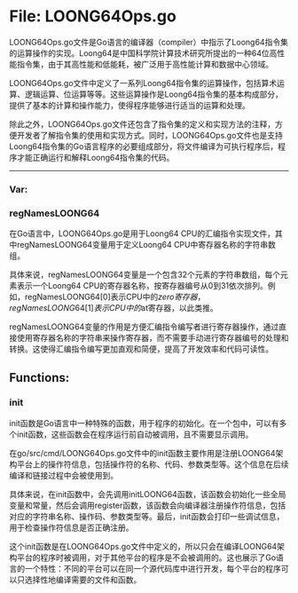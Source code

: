 # File: LOONG64Ops.go

LOONG64Ops.go文件是Go语言的编译器（compiler）中指示了Loong64指令集的运算操作的实现。Loong64是中国科学院计算技术研究所提出的一种64位高性能指令集，由于其高性能和低能耗，被广泛用于高性能计算和数据中心领域。

LOONG64Ops.go文件中定义了一系列Loong64指令集的运算操作，包括算术运算、逻辑运算、位运算等等。这些运算操作是Loong64指令集的基本构成部分，提供了基本的计算和操作能力，使得程序能够进行适当的运算和处理。

除此之外，LOONG64Ops.go文件还包含了指令集的定义和实现方法的注释，方便开发者了解指令集的使用和实现方式。同时，LOONG64Ops.go文件也是支持Loong64指令集的Go语言程序的必要组成部分，将文件编译为可执行程序后，程序才能正确运行和解释Loong64指令集的代码。




---

### Var:

### regNamesLOONG64

在Go语言中，LOONG64Ops.go是用于Loong64 CPU的汇编指令实现文件，其中regNamesLOONG64变量用于定义Loong64 CPU中寄存器名称的字符串数组。

具体来说，regNamesLOONG64变量是一个包含32个元素的字符串数组，每个元素表示一个Loong64 CPU的寄存器名称，按寄存器编号从0到31依次排列。例如，regNamesLOONG64[0]表示CPU中的$zero寄存器，regNamesLOONG64[1]表示CPU中的$at寄存器，以此类推。

regNamesLOONG64变量的作用是方便汇编指令编写者进行寄存器操作，通过直接使用寄存器名称的字符串来操作寄存器，而不需要手动进行寄存器编号的处理和转换。这使得汇编指令编写更加直观和简便，提高了开发效率和代码可读性。



## Functions:

### init

init函数是Go语言中一种特殊的函数，用于程序的初始化。在一个包中，可以有多个init函数，这些函数会在程序运行前自动被调用，且不需要显示调用。

在go/src/cmd/LOONG64Ops.go文件中的init函数主要作用是注册LOONG64架构平台上的操作符信息，包括操作符的名称、代码、参数类型等。这个信息在后续编译和链接过程中会被使用到。

具体来说，在init函数中，会先调用initLOONG64函数，该函数会初始化一些全局变量和常量，然后会调用register函数，该函数会向编译器注册操作符信息，包括对应的字符串名称、操作码、参数类型等。最后，init函数会打印一些调试信息，用于检查操作符信息是否正确注册。

这个init函数是在LOONG64Ops.go文件中定义的，所以只会在编译LOONG64架构平台的程序时被调用，对于其他平台的程序是不会被调用的。这也展示了Go语言的一个特性：不同的平台可以在同一个源代码库中进行开发，每个平台的程序可以只选择性地编译需要的文件和函数。




